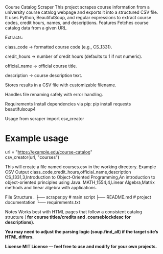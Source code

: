 Course Catalog Scraper
This project scrapes course information from a university course catalog webpage and exports it into a structured CSV file. It uses Python, BeautifulSoup, and regular expressions to extract course codes, credit hours, names, and descriptions.
Features
Fetches course catalog data from a given URL.


Extracts:


class_code → formatted course code (e.g., CS_1331).


credit_hours → number of credit hours (defaults to 1 if not numeric).


official_name → official course title.


description → course description text.


Stores results in a CSV file with customizable filename.


Handles file renaming safely with error handling.


Requirements
Install dependencies via pip:
pip install requests beautifulsoup4

Usage
from scraper import csv_creator  

# Example usage
url = "https://example.edu/course-catalog"  
csv_creator(url, "courses")  

This will create a file named courses.csv in the working directory.
Example CSV Output
class_code,credit_hours,official_name,description
CS_1331,3,Introduction to Object-Oriented Programming,An introduction to object-oriented principles using Java.
MATH_1554,4,Linear Algebra,Matrix methods and linear algebra with applications.

File Structure
.
├── scraper.py   # main script
├── README.md    # project documentation
└── requirements.txt 

Notes
Works best with HTML pages that follow a consistent catalog structure (<strong> for course titles/credits and .courseblockdesc for descriptions).


You may need to adjust the parsing logic (soup.find_all) if the target site’s HTML differs.


License
MIT License — feel free to use and modify for your own projects.

